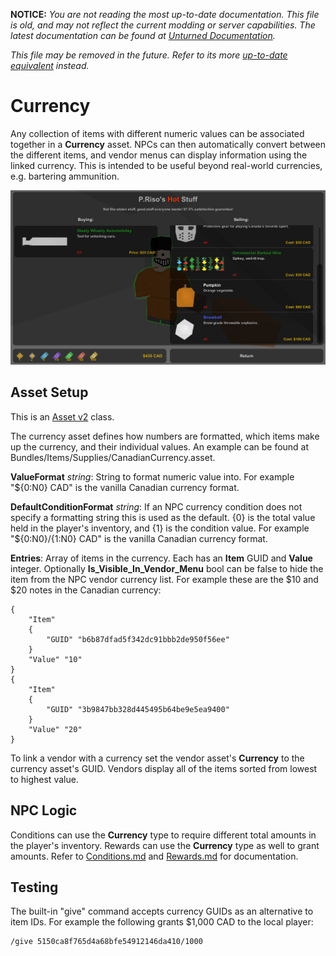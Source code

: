**NOTICE:** *You are not reading the most up-to-date documentation. This file is old, and may not reflect the current modding or server capabilities. The latest documentation can be found at [Unturned Documentation](https://docs.smartlydressedgames.com/).*

*This file may be removed in the future. Refer to its more [up-to-date equivalent](https://docs.smartlydressedgames.com/en/stable/assets/currency-asset.html) instead.*

Currency
========

Any collection of items with different numeric values can be associated together in a __Currency__ asset. NPCs can then automatically convert between the different items, and vendor menus can display information using the linked currency. This is intended to be useful beyond real-world currencies, e.g. bartering ammunition.

![P.Riso's Hot Stuff](Images/VendorCurrency.jpg)

Asset Setup
-----------

This is an [Asset v2](AssetsV2.md) class.

The currency asset defines how numbers are formatted, which items make up the currency, and their individual values. An example can be found at Bundles/Items/Supplies/CanadianCurrency.asset.

**ValueFormat** *string*: String to format numeric value into. For example "${0:N0} CAD" is the vanilla Canadian currency format.

**DefaultConditionFormat** *string*: If an NPC currency condition does not specify a formatting string this is used as the default. {0} is the total value held in the player's inventory, and {1} is the condition value. For example "${0:N0}/{1:N0} CAD" is the vanilla Canadian currency format.

__Entries__: Array of items in the currency. Each has an __Item__ GUID and __Value__ integer. Optionally __Is_Visible_In_Vendor_Menu__ bool can be false to hide the item from the NPC vendor currency list. For example these are the $10 and $20 notes in the Canadian currency:

	{
		"Item"
		{
			"GUID" "b6b87dfad5f342dc91bbb2de950f56ee"
		}
		"Value" "10"
	}
	{
		"Item"
		{
			"GUID" "3b9847bb328d445495b64be9e5ea9400"
		}
		"Value" "20"
	}

To link a vendor with a currency set the vendor asset's __Currency__ to the currency asset's GUID. Vendors display all of the items sorted from lowest to highest value.

NPC Logic
---------

Conditions can use the __Currency__ type to require different total amounts in the player's inventory. Rewards can use the __Currency__ type as well to grant amounts. Refer to [Conditions.md](/NPCAsset/Conditions.md) and [Rewards.md](/NPCAsset/Rewards.md) for documentation.

Testing
-------

The built-in "give" command accepts currency GUIDs as an alternative to item IDs. For example the following grants $1,000 CAD to the local player:

	/give 5150ca8f765d4a68bfe54912146da410/1000
